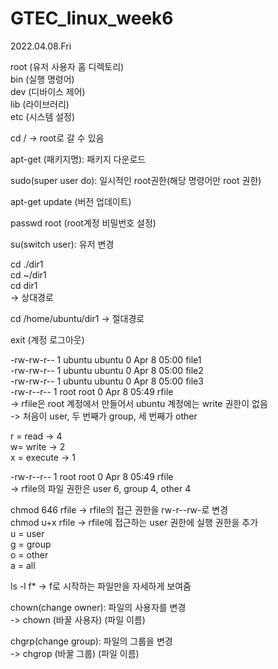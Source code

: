 # GTEC_linux_week6
2022.04.08.Fri

root (유저 사용자 홈 디렉토리)   
bin (실행 명령어)   
dev (디바이스 제어)   
lib (라이브러리)   
etc (시스템 설정)   
   
cd / -> root로 갈 수 있음   
   
apt-get (패키지명): 패키지 다운로드   
   
sudo(super user do): 일시적인 root권한(해당 명령어만 root 권한)   
   
apt-get update (버전 업데이트)   
   
passwd root (root계정 비밀번호 설정)   
   
su(switch user): 유저 변경   
   
cd ./dir1   
cd ~/dir1   
cd dir1   
-> 상대경로   
   
cd /home/ubuntu/dir1 -> 절대경로   
   
exit (계정 로그아웃)   
   
-rw-rw-r-- 1 ubuntu ubuntu    0 Apr  8 05:00 file1   
-rw-rw-r-- 1 ubuntu ubuntu    0 Apr  8 05:00 file2   
-rw-rw-r-- 1 ubuntu ubuntu    0 Apr  8 05:00 file3   
-rw-r--r-- 1 root   root      0 Apr  8 05:49 rfile   
-> rfile은 root 계정에서 만들어서 ubuntu 계정에는 write 권한이 없음   
-> 처음이 user, 두 번째가 group, 세 번째가 other   
   
r = read -> 4   
w= write -> 2   
x = execute -> 1   
   
-rw-r--r-- 1 root   root      0 Apr  8 05:49 rfile   
-> rfile의 파일 권한은 user 6, group 4, other 4   
   
chmod 646 rfile -> rfile의 접근 권한을 rw-r--rw-로 변경   
chmod u+x rfile -> rfile에 접근하는 user 권한에 실행 권한을 추가   
u = user   
g = group   
o = other   
a = all   
   
ls -l f* -> f로 시작하는 파일만을 자세하게 보여줌   
   
chown(change owner): 파일의 사용자를 변경   
-> chown (바꿀 사용자) (파일 이름)   
   
chgrp(change group): 파일의 그룹을 변경   
-> chgrop (바꿀 그룹) (파일 이름)   
   
